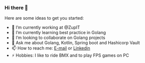 ### Hi there 👋

Here are some ideas to get you started:

- 🔭 I’m currently working at @ZupIT
- 🌱 I’m currently learning best practice in Golang
- 👯 I’m looking to collaborate on Golang projects
- 💬 Ask me about Golang, Kotlin, Spring boot and Hashicorp Vault
- 📫 How to reach me: [E-mail](kadu.artur@gmail.com) or [Linkedin](www.linkedin.com/in/kadu-artur-prussek)
- ⚡ Hobbies: I like to ride BMX and to play FPS games on PC
